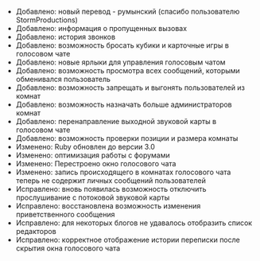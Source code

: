 - Добавлено: новый перевод - румынский (спасибо пользователю StormProductions)
- Добавлено: информация о пропущенных вызовах
- Добавлено: история звонков
- Добавлено: возможность бросать кубики и карточные игры в голосовом чате
- Добавлено: новые ярлыки для управления голосовым чатом
- Добавлено: возможность просмотра всех сообщений, которыми обменивался пользователь
- Добавлено: возможность запрещать и выгонять пользователей из комнат
- Добавлено: возможность назначать больше администраторов комнат
- Добавлено: перенаправление выходной звуковой карты в голосовом чате
- Добавлено: возможность проверки позиции и размера комнаты
- Изменено: Ruby обновлен до версии 3.0
- Изменено: оптимизация работы с форумами
- Изменено: Перестроено окно голосового чата
- Изменено: запись происходящего в комнатах голосового чата теперь не содержит личных сообщений пользователей
- Исправлено: вновь появилась возможность отключить прослушивание с потоковой звуковой карты
- Исправлено: восстановлена возможность изменения приветственного сообщения
- Исправлено: для некоторых блогов не удавалось отобразить список редакторов
- Исправлено: корректное отображение истории переписки после скрытия окна голосового чата